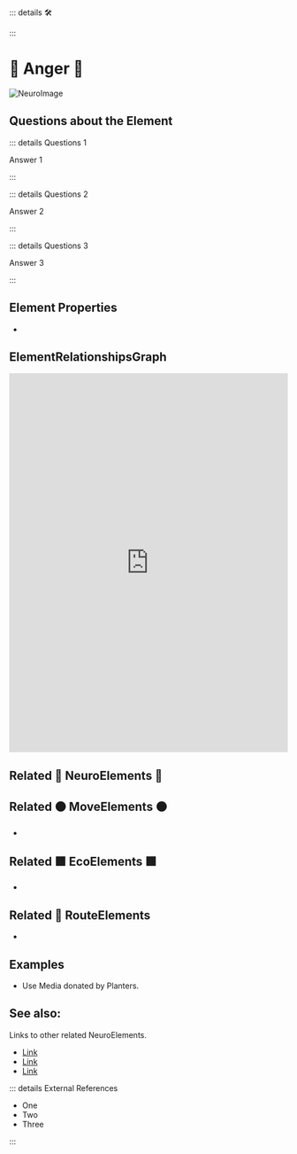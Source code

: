 ::: details 🛠



:::

# 💜 <neuro>Anger </neuro>💜

![NeuroImage](/Neuro/NeuroImage.png)
## Questions about the Element

::: details Questions 1

Answer 1

:::

::: details Questions 2

Answer 2

:::

::: details Questions 3

Answer 3

:::
## Element Properties

- 

## ElementRelationshipsGraph

<iframe 
    width="100%" 
    height="684" 
    frameborder="0"
    src="https://observablehq.com/embed/@d3/force-directed-graph/2?cells=chart"
></iframe>

## Related 💜 <neuro>NeuroElements</neuro> 💜

## Related 🟠<move> MoveElements </move>🟠
- 
## Related 🟩<eco> EcoElements </eco>🟩
- 
## Related 🔺 RouteElements
- 

## Examples

- Use Media donated by Planters. 

## See also:

Links to other related NeuroElements. 

- [Link]()
- [Link]()
- [Link]()

::: details External References

- One
- Two
- Three

:::

